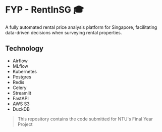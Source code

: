 # FYP - RentInSG 🎓
A fully automated rental price analysis platform for Singapore, facilitating data-driven decisions when surveying rental properties.

## Technology
- Airflow
- MLflow
- Kubernetes
- Postgres
- Redis
- Celery
- Streamlit
- FastAPI
- AWS S3
- DuckDB

> This repository contains the code submitted for NTU's Final Year Project

